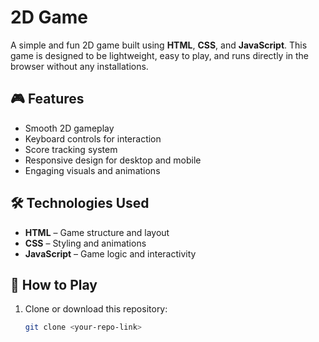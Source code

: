 # 2D Game

A simple and fun 2D game built using **HTML**, **CSS**, and **JavaScript**. This game is designed to be lightweight, easy to play, and runs directly in the browser without any installations.

## 🎮 Features

- Smooth 2D gameplay
- Keyboard controls for interaction
- Score tracking system
- Responsive design for desktop and mobile
- Engaging visuals and animations

## 🛠️ Technologies Used

- **HTML** – Game structure and layout  
- **CSS** – Styling and animations  
- **JavaScript** – Game logic and interactivity  

## 🚀 How to Play

1. Clone or download this repository:
   ```bash
   git clone <your-repo-link>

